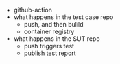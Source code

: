 - github-action
- what happens in the test case repo
    - push, and then bulild
    - container registry
- what happens in the SUT repo
    - push triggers test
    - publish test report